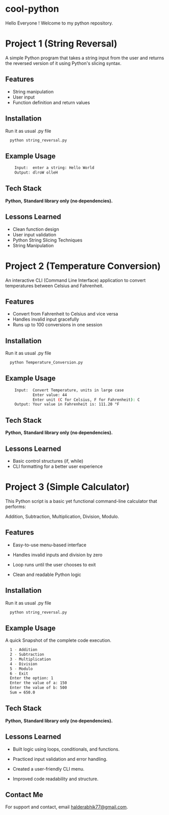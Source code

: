 # cool-python
Hello Everyone ! Welcome to my python repository.


# Project 1 (String Reversal)

A simple Python program that takes a string input from the user and returns the reversed version of it using Python's slicing syntax.


## Features

- String manipulation
- User input
- Function definition and return values


## Installation

Run it as usual  .py file

```bash
  python string_reversal.py

```
    
## Example Usage

```bash
    Input:  enter a string: Hello World
    Output: dlroW olleH
```

## Tech Stack

**Python,** **Standard library only (no dependencies).** 


## Lessons Learned

- Clean function design
- User input validation
- Python String Slicing Techniques
- String Manipulation


# Project 2 (Temperature Conversion)

An interactive CLI (Command Line Interface) application to convert temperatures between Celsius and Fahrenheit.


## Features

- Convert from Fahrenheit to Celsius and vice versa
- Handles invalid input gracefully
- Runs up to 100 conversions in one session


## Installation

Run it as usual  .py file

```bash
  python Temperature_Conversion.py
```
    
## Example Usage

```bash
    Input:  Convert Temperature, units in large case
            Enter value: 44
            Enter unit (C for Celsius, F for Fahrenheit): C 
    Output: Your value in Fahrenheit is: 111.20 °F
```


## Tech Stack

**Python,** **Standard library only (no dependencies).** 


## Lessons Learned

- Basic control structures (if, while)
- CLI formatting for a better user experience

# Project 3 (Simple Calculator)

This Python script is a basic yet functional command-line calculator that performs:

Addition, Subtraction, Multiplication, Division, Modulo.

## Features

- Easy-to-use menu-based interface

- Handles invalid inputs and division by zero

- Loop runs until the user chooses to exit

- Clean and readable Python logic


## Installation

Run it as usual  .py file

```bash
  python string_reversal.py
```

## Example Usage
A quick Snapshot of the complete code execution.

```bash
  1 - Addition
  2 - Subtraction
  3 - Multiplication
  4 - Division
  5 - Modulo
  6 - Exit
  Enter the option: 1
  Enter the value of a: 150
  Enter the value of b: 500
  Sum = 650.0
```

## Tech Stack

**Python,** **Standard library only (no dependencies).** 

## Lessons Learned
- Built logic using loops, conditionals, and functions.

- Practiced input validation and error handling.

- Created a user-friendly CLI menu.

- Improved code readability and structure.














## Contact Me

For support and contact, email halderabhik77@gmail.com.
